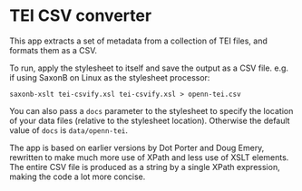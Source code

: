 # TEI CSV converter

This app extracts a set of metadata from a collection of TEI files, and formats them as a CSV.

To run, apply the stylesheet to itself and save the output as a CSV file.
e.g. if using SaxonB on Linux as the stylesheet processor:
```
saxonb-xslt tei-csvify.xsl tei-csvify.xsl > openn-tei.csv
```

You can also pass a `docs` parameter to the stylesheet to specify the location of your data 
files (relative to the stylesheet location). Otherwise the default value of `docs` is `data/openn-tei`.

The app is based on earlier versions by Dot Porter and Doug Emery, rewritten to make much 
more use of XPath and less use of XSLT elements. The entire CSV file is produced as a string by
a single XPath expression, making the code a lot more concise.





